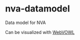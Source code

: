 # nva-datamodel
Data model for NVA

Can be visualized with [WebVOWL](http://www.visualdataweb.de/webvowl/#iri=https://raw.githubusercontent.com/BIBSYSDEV/nva-datamodel/develop/ontology.ttl)
